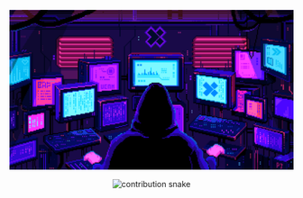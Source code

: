 <p align="center">
  <img src="./assets/wallpaper.gif" alt="Terminal Banner" />
</p>
<!-- contribution snake -->
<p align="center">
    <img alt="contribution snake" width="85%" src="https://raw.githubusercontent.com/VINODvoid/VINODvoid/544749532955a2438af7a7934a17731aa0ea1b43/github-contribution-grid-snake.svg" />
</p>
